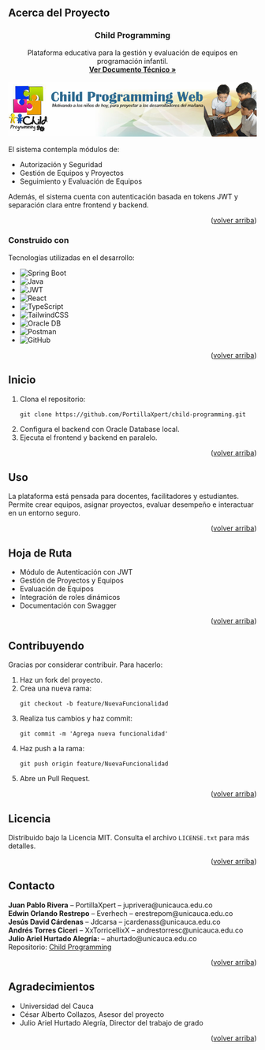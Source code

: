 <!-- ABOUT THE PROJECT -->
## Acerca del Proyecto
<div id="readme-top"></div>



  <h3 align="center">Child Programming</h3>

  <p align="center">
    Plataforma educativa para la gestión y evaluación de equipos en programación infantil.
    <br />
    <a href="https://docs.google.com/document/d/1hrngXTTdsKcdyylIEwSjEsUjdknn3Zpr/edit"><strong>Ver Documento Técnico »</strong></a>
    <br /><br />
    <img src="images/Captura de pantalla.png" alt="Imagen de la plataforma." width="700">
  </p>
</div>

El sistema contempla módulos de:
- Autorización y Seguridad
- Gestión de Equipos y Proyectos
- Seguimiento y Evaluación de Equipos

Además, el sistema cuenta con autenticación basada en tokens JWT y separación clara entre frontend y backend.

<p align="right">(<a href="#readme-top">volver arriba</a>)</p>

### Construido con

Tecnologías utilizadas en el desarrollo:

- ![Spring Boot](https://img.shields.io/badge/Spring_Boot-6DB33F?style=for-the-badge&logo=spring-boot&logoColor=white)
- ![Java](https://img.shields.io/badge/Java-ED8B00?style=for-the-badge&logo=java&logoColor=white)
- ![JWT](https://img.shields.io/badge/JWT-000000?style=for-the-badge&logo=JSON%20web%20tokens&logoColor=white)
- ![React](https://img.shields.io/badge/React-20232A?style=for-the-badge&logo=react&logoColor=61DAFB)
- ![TypeScript](https://img.shields.io/badge/TypeScript-007ACC?style=for-the-badge&logo=typescript&logoColor=white)
- ![TailwindCSS](https://img.shields.io/badge/Tailwind_CSS-38B2AC?style=for-the-badge&logo=tailwind-css&logoColor=white)
- ![Oracle DB](https://img.shields.io/badge/Oracle-CC0000?style=for-the-badge&logo=oracle&logoColor=white)
- ![Postman](https://img.shields.io/badge/Postman-FF6C37?style=for-the-badge&logo=postman&logoColor=white)
- ![GitHub](https://img.shields.io/badge/GitHub-181717?style=for-the-badge&logo=github&logoColor=white)

<p align="right">(<a href="#readme-top">volver arriba</a>)</p>

<!-- GETTING STARTED -->
<h2 id="inicio">Inicio</h2>

<ol>
  <li>Clona el repositorio:
    <pre><code>git clone https://github.com/PortillaXpert/child-programming.git</code></pre>
  </li>
  <li>Configura el backend con Oracle Database local.</li>
  <li>Ejecuta el frontend y backend en paralelo.</li>
</ol>

<p align="right">(<a href="#readme-top">volver arriba</a>)</p>

<!-- USAGE EXAMPLES -->
<h2 id="uso">Uso</h2>

<p>
La plataforma está pensada para docentes, facilitadores y estudiantes. Permite crear equipos, asignar proyectos, evaluar desempeño e interactuar en un entorno seguro.
</p>

<p align="right">(<a href="#readme-top">volver arriba</a>)</p>

<!-- ROADMAP -->
<h2 id="hoja-de-ruta">Hoja de Ruta</h2>

<ul>
  <li>Módulo de Autenticación con JWT</li>
  <li>Gestión de Proyectos y Equipos</li>
  <li>Evaluación de Equipos</li>
  <li>Integración de roles dinámicos</li>
  <li>Documentación con Swagger</li>
</ul>

<p align="right">(<a href="#readme-top">volver arriba</a>)</p>

<!-- CONTRIBUTING -->
<h2 id="contribuyendo">Contribuyendo</h2>

<p>Gracias por considerar contribuir. Para hacerlo:</p>

<ol>
  <li>Haz un fork del proyecto.</li>
  <li>Crea una nueva rama:
    <pre><code>git checkout -b feature/NuevaFuncionalidad</code></pre>
  </li>
  <li>Realiza tus cambios y haz commit:
    <pre><code>git commit -m 'Agrega nueva funcionalidad'</code></pre>
  </li>
  <li>Haz push a la rama:
    <pre><code>git push origin feature/NuevaFuncionalidad</code></pre>
  </li>
  <li>Abre un Pull Request.</li>
</ol>

<p align="right">(<a href="#readme-top">volver arriba</a>)</p>

<!-- LICENSE -->
<h2 id="licencia">Licencia</h2>

<p>Distribuido bajo la Licencia MIT. Consulta el archivo <code>LICENSE.txt</code> para más detalles.</p>

<p align="right">(<a href="#readme-top">volver arriba</a>)</p>

<!-- CONTACT -->
<h2 id="contacto">Contacto</h2>

<p>
<b>Juan Pablo Rivera</b> – PortillaXpert – juprivera@unicauca.edu.co<br />
<b>Edwin Orlando Restrepo</b> – Everhech – erestrepom@unicauca.edu.co<br />
<b>Jesús David Cárdenas</b> – Jdcarsa – jcardenass@unicauca.edu.co<br />
<b>Andrés Torres Ciceri</b> – XxTorricellixX – andrestorresc@unicauca.edu.co<br />
<b>Julio Ariel Hurtado Alegría:</b>  – ahurtado@unicauca.edu.co<br />
Repositorio: <a href="https://github.com/PortillaXpert/Child-Programming">Child Programming</a>
</p>

<p align="right">(<a href="#readme-top">volver arriba</a>)</p>

<!-- ACKNOWLEDGMENTS -->
<h2 id="agradecimientos">Agradecimientos</h2>

<ul>
  <li>Universidad del Cauca</li>
  <li>César Alberto Collazos, Asesor del proyecto</li>
  <li>Julio Ariel Hurtado Alegría, Director del trabajo de grado</li>
</ul>

<p align="right">(<a href="#readme-top">volver arriba</a>)</p>
